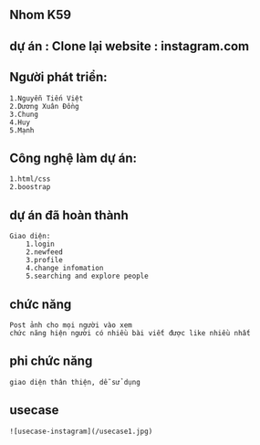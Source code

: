 ## Nhom K59
## dự án : Clone lại website : instagram.com
## Người phát triển:
	1.Nguyễn Tiến Việt
	2.Dương Xuân Đồng
	3.Chung
	4.Huy
	5.Mạnh
## Công nghệ làm dự án:
	1.html/css
	2.boostrap
## dự án đã hoàn thành
	Giao diện:
		1.login
		2.newfeed
		3.profile
		4.change infomation
		5.searching and explore people
## chức năng
	Post ảnh cho mọi người vào xem
	chức năng hiện người có nhiều bài viết được like nhiều nhất
## phi chức năng
	giao diện thân thiện, dễ sử dụng
## usecase
	![usecase-instagram](/usecase1.jpg)